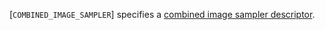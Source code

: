 [`COMBINED_IMAGE_SAMPLER`] specifies a
[combined image sampler
descriptor](https://www.khronos.org/registry/vulkan/specs/1.3-extensions/html/vkspec.html#descriptorsets-combinedimagesampler).